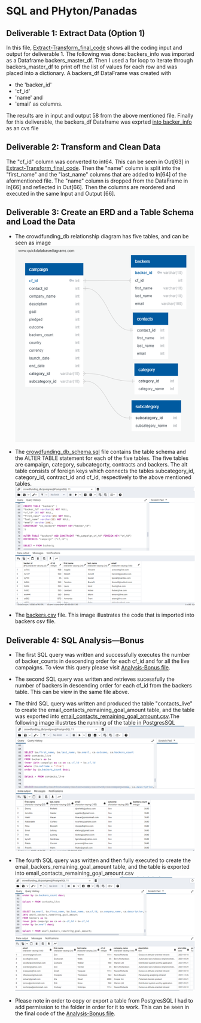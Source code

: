 # SQL and PHyton/Panadas
## Deliverable 1: Extract Data (Option 1)
In this file, [Extract-Transform_final_code](https://github.com/Judyhm2/SQL/blob/main/Crowdfunding-ETL/Extract-Transform_final_code.ipynb) shows all the coding input and output for deliverable 1. The following was done: backers_info was imported as a Dataframe backers_master_df. Then I used a for loop to iterate through backers_master_df to print off the list of values for each row and was placed into a dictionary. A backers_df DataFrame was created with

- the 'backer_id'
- 'cf_id'
- 'name' and
- 'email' as columns.

The results are in input and output 58 from the above mentioned file. Finally for this deliverable, the backers_df Dataframe was exprted [into backer_info](https://github.com/Judyhm2/SQL/blob/main/Crowdfunding-ETL/backer_info.csv) as an cvs file

## Deliverable 2: Transform and Clean Data
The "cf_id" column was converted to int64. This can be seen in Out[63] in [Extract-Transform_final_code](https://github.com/Judyhm2/SQL/blob/main/Crowdfunding-ETL/Extract-Transform_final_code.ipynb).
Then the "name" column is split into the "first_name" and the "last_name" columns that are added to In[64] of the aformentioned file.
The "name" column is dropped from the DataFrame in In[66] and reflected in Out[66]. Then the columns are reordered and executed in the same Input and Output [66].

## Deliverable 3: Create an ERD and a Table Schema and Load the Data
- The crowdfunding_db relationship diagram has five tables, and can be seen as image
![](https://github.com/Judyhm2/SQL/blob/main/Crowdfunding-ETL/crowdfunding_db_relationships.png)

- The [crowdfunding_db_schema.sql](#) file contains the table schema and the ALTER TABLE statement for each of the five tables. The five tables are campaign, category, subcategorty, contracts and backers. The alt table consists of foreign keys which connects the tables subcategory_id, category_id, contract_id and cf_id, respectively to the above mentioned tables.
![](https://github.com/Judyhm2/SQL/blob/main/Crowdfunding-ETL/Deliverable%203a.png)
- The [backers.csv](#) file. This image illustrates the code that is imported into backers csv file. 

## Deliverable 4: SQL Analysis—Bonus
- The first SQL query was written and successfully executes the number of backer_counts in descending order for each cf_id and for all the live campaigns. To view this query please visit [Analysis-Bonus file](#).

- The second SQL query was written and retrieves sucessfully the number of backers in descending order for each cf_id from the backers table. This can be view in the same file above.

- The third SQL query was written and produced the table "contacts_live" to create the email_contacts_remaining_goal_amount table, and the table was exported into [email_contacts_remaining_goal_amount.csv](#).The following image illustrtes the running of the table in PostgresSQL 
![](https://github.com/Judyhm2/SQL/blob/main/Crowdfunding-ETL/Deliverable%204c.png)
- The fourth SQL query was written and then fully executed to create the email_backers_remaining_goal_amount table, and the table is exported into email_contacts_remaining_goal_amount.csv 
![](https://github.com/Judyhm2/SQL/blob/main/Crowdfunding-ETL/Deliverable%204d.png)
- Please note in order to copy or export a table from PostgresSQL I had to add permission to the folder in order for it to work. This can be seen in the final code of the [Analysis-Bonus file](#).
